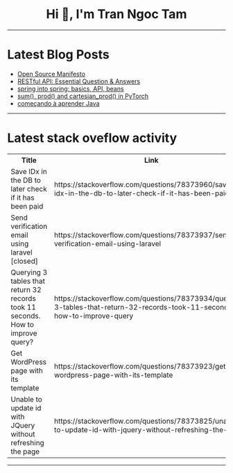 <h1 align="center">Hi 👋, I'm Tran Ngoc Tam</h1>

---

# Latest Blog Posts 
<!-- BLOG-POST-LIST:START -->
- [Open Source Manifesto](https://dev.to/opensourceadvocate/open-source-manifesto-3f0b)
- [RESTful API: Essential Question &amp; Answers](https://dev.to/princem/restful-api-essential-question-answers-2e8)
- [spring into spring: basics, API, beans](https://dev.to/ashleyd480/spring-into-spring-basics-api-beans-1dbo)
- [sum&lpar;&rpar;, prod&lpar;&rpar; and cartesian_prod&lpar;&rpar; in PyTorch](https://dev.to/hyperkai/sum-prod-and-cartesianprod-in-pytorch-22li)
- [começando à aprender Java](https://dev.to/darcii/comecando-a-aprender-java-3cif)
<!-- BLOG-POST-LIST:END -->

---

# Latest stack oveflow activity
<table>
  <tr><th>Title</th><th>Link</th></tr>
  <!-- STACKOVERFLOW:START --><tr><td>Save IDx in the DB to later check if it has been paid</td><td>https://stackoverflow.com/questions/78373960/save-idx-in-the-db-to-later-check-if-it-has-been-paid</td></tr><tr><td>Send verification email using laravel [closed]</td><td>https://stackoverflow.com/questions/78373937/send-verification-email-using-laravel</td></tr><tr><td>Querying 3 tables that return 32 records took 11 seconds. How to improve query?</td><td>https://stackoverflow.com/questions/78373934/querying-3-tables-that-return-32-records-took-11-seconds-how-to-improve-query</td></tr><tr><td>Get WordPress page with its template</td><td>https://stackoverflow.com/questions/78373923/get-wordpress-page-with-its-template</td></tr><tr><td>Unable to update id with JQuery without refreshing the page</td><td>https://stackoverflow.com/questions/78373825/unable-to-update-id-with-jquery-without-refreshing-the-page</td></tr><!-- STACKOVERFLOW:END -->
</table>

---


